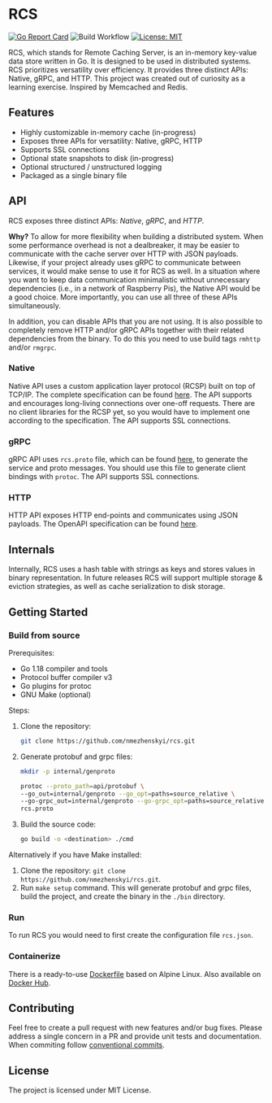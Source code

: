 # RCS

[![Go Report Card](https://goreportcard.com/badge/github.com/nmezhenskyi/rcs)](https://goreportcard.com/report/github.com/nmezhenskyi/rcs)
![Build Workflow](https://github.com/nmezhenskyi/rcs/actions/workflows/go.yml/badge.svg)
[![License: MIT](https://img.shields.io/badge/License-MIT-blue.svg)](https://github.com/nmezhenskyi/rcs/blob/main/LICENSE.md)

RCS, which stands for Remote Caching Server, is an in-memory key-value data store written in Go.
It is designed to be used in distributed systems. RCS prioritizes versatility over efficiency.
It provides three distinct APIs: Native, gRPC, and HTTP. This project was created out of curiosity
as a learning exercise. Inspired by Memcached and Redis.

## Features

- Highly customizable in-memory cache (in-progress)
- Exposes three APIs for versatility: Native, gRPC, HTTP
- Supports SSL connections
- Optional state snapshots to disk (in-progress)
- Optional structured / unstructured logging
- Packaged as a single binary file

## API

RCS exposes three distinct APIs: *Native*, *gRPC*, and *HTTP*.

__Why?__ To allow for more flexibility when building a distributed system.
When some performance overhead is not a dealbreaker, it may be easier to communicate
with the cache server over HTTP with JSON payloads. Likewise, if your project already uses gRPC
to communicate between services, it would make sense to use it for RCS as well.
In a situation where you want to keep data communication minimalistic without unnecessary
dependencies (i.e., in a network of Raspberry Pis), the Native API would be a good choice.
More importantly, you can use all three of these APIs simultaneously.  

In addition, you can disable APIs that you are not using. It is also possible to completely remove HTTP
and/or gRPC APIs together with their related dependencies from the binary. To do this you need to use
build tags `rmhttp` and/or `rmgrpc`.

### Native

Native API uses a custom application layer protocol (RCSP) built on top of TCP/IP. The complete
specification can be found [here](https://github.com/nmezhenskyi/rcs/blob/main/api/native/rcs.md).
The API supports and encourages long-living connections over one-off requests. There are no client
libraries for the RCSP yet, so you would have to implement one according to the specification.
The API supports SSL connections.

### gRPC

gRPC API uses `rcs.proto` file, which can be found
[here](https://github.com/nmezhenskyi/rcs/blob/main/api/protobuf/rcs.proto),
to generate the service and proto messages. You should use this file to generate client bindings with
`protoc`. The API supports SSL connections.

### HTTP

HTTP API exposes HTTP end-points and communicates using JSON payloads. The OpenAPI specification can be
found [here](https://github.com/nmezhenskyi/rcs/blob/main/api/openapi/rcs.yaml).

## Internals

Internally, RCS uses a hash table with strings as keys and stores values in binary representation.
In future releases RCS will support multiple storage & eviction strategies, as well as cache serialization
to disk storage.

## Getting Started

### Build from source

Prerequisites:

- Go 1.18 compiler and tools
- Protocol buffer compiler v3
- Go plugins for protoc
- GNU Make (optional)

Steps:

1. Clone the repository:
   ```sh
   git clone https://github.com/nmezhenskyi/rcs.git
   ```
2. Generate protobuf and grpc files: 
   ```sh
   mkdir -p internal/genproto
   
   protoc --proto_path=api/protobuf \
   --go_out=internal/genproto --go_opt=paths=source_relative \
   --go-grpc_out=internal/genproto --go-grpc_opt=paths=source_relative \
   rcs.proto
   ```
3. Build the source code:
   ```sh
   go build -o <destination> ./cmd
   ```

Alternatively if you have Make installed:

1. Clone the repository: `git clone https://github.com/nmezhenskyi/rcs.git`.
2. Run `make setup` command. This will generate protobuf and grpc files, build the project,
and create the binary in the `./bin` directory.

### Run

To run RCS you would need to first create the configuration file `rcs.json`.

### Containerize

There is a ready-to-use [Dockerfile](https://github.com/nmezhenskyi/rcs/blob/main/Dockerfile) based
on Alpine Linux. Also available on [Docker Hub](https://hub.docker.com/repository/docker/nmezhenskyi/rcs).

## Contributing

Feel free to create a pull request with new features and/or bug fixes.
Please address a single concern in a PR and provide unit tests and documentation.
When commiting follow [conventional commits](https://www.conventionalcommits.org/en/v1.0.0/).

## License

The project is licensed under MIT License.
